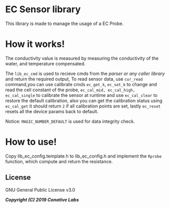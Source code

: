 # EC Sensor library
This library is made to manage the usage of a EC Probe.

# How it works!
The conductivity value is measured by measuring the conductivity of the water, and temperature compensated.

The `lib_ec_cmd` is used to recieve cmds from the *parser or any caller library* and return the required output, To read sensor data, use `cur_read` command,you can use calibrate cmds `ec_get_k`, `ec_set_k` to change and read the cell constant of the probe, `ec_cal_mid, ec_cal_high, ec_cal_single` to calibrate the sensor at runtime and use `ec_cal_clear` to restore the default calibration, also you can get the calibration status using `ec_cal_get` it should return `2` if all calibration points are set, lastly `ec_reset` resets all the device params back to default.

Notice: `MAGIC_NUMBER_DEFAULT` is used for data integrity check.

# How to use!
Copy lib_ec_config.template.h to lib_ec_config.h and implement the `Rprobe` function, which compute and return the resistance.

License
----

GNU General Public License v3.0

***Copyright (C) 2019 Conative Labs***

